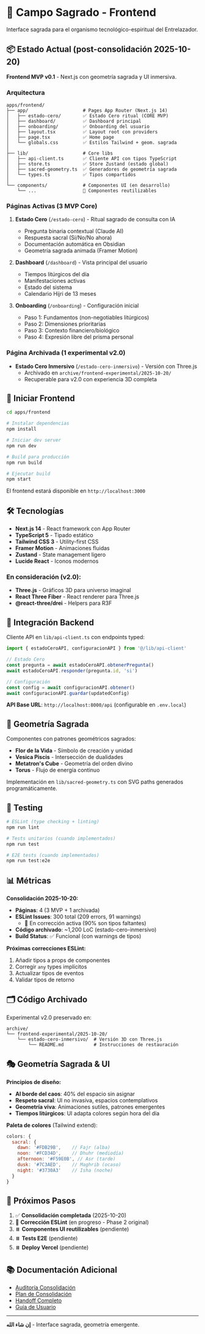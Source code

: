 # 🌌 Campo Sagrado - Frontend

Interface sagrada para el organismo tecnológico-espiritual del Entrelazador.

## 📦 Estado Actual (post-consolidación 2025-10-20)

**Frontend MVP v0.1** - Next.js con geometría sagrada y UI inmersiva.

### Arquitectura

```
apps/frontend/
├── app/                    # Pages App Router (Next.js 14)
│   ├── estado-cero/        ✅ Estado Cero ritual (CORE MVP)
│   ├── dashboard/          ✅ Dashboard principal
│   ├── onboarding/         ✅ Onboarding del usuario
│   ├── layout.tsx          ✅ Layout root con providers
│   ├── page.tsx            ✅ Home page
│   └── globals.css         ✅ Estilos Tailwind + geom. sagrada
│
├── lib/                    # Core libs
│   ├── api-client.ts       ✅ Cliente API con tipos TypeScript
│   ├── store.ts            ✅ Store Zustand (estado global)
│   ├── sacred-geometry.ts  ✅ Generadores de geometría sagrada
│   └── types.ts            ✅ Tipos compartidos
│
└── components/             # Componentes UI (en desarrollo)
    └── ...                 🔄 Componentes reutilizables
```

### Páginas Activas (3 MVP Core)

1. **Estado Cero** (`/estado-cero`) - Ritual sagrado de consulta con IA
   - Pregunta binaria contextual (Claude AI)
   - Respuesta sacral (Sí/No/No ahora)
   - Documentación automática en Obsidian
   - Geometría sagrada animada (Framer Motion)

2. **Dashboard** (`/dashboard`) - Vista principal del usuario
   - Tiempos litúrgicos del día
   - Manifestaciones activas
   - Estado del sistema
   - Calendario Hijri de 13 meses

3. **Onboarding** (`/onboarding`) - Configuración inicial
   - Paso 1: Fundamentos (non-negotiables litúrgicos)
   - Paso 2: Dimensiones prioritarias
   - Paso 3: Contexto financiero/biológico
   - Paso 4: Expresión libre del prisma personal

### Página Archivada (1 experimental v2.0)

- **Estado Cero Inmersivo** (`/estado-cero-inmersivo`) - Versión con Three.js
  - Archivado en `archive/frontend-experimental/2025-10-20/`
  - Recuperable para v2.0 con experiencia 3D completa

## 🚀 Iniciar Frontend

```bash
cd apps/frontend

# Instalar dependencias
npm install

# Iniciar dev server
npm run dev

# Build para producción
npm run build

# Ejecutar build
npm start
```

El frontend estará disponible en `http://localhost:3000`

## 🛠️ Tecnologías

- **Next.js 14** - React framework con App Router
- **TypeScript 5** - Tipado estático
- **Tailwind CSS 3** - Utility-first CSS
- **Framer Motion** - Animaciones fluidas
- **Zustand** - State management ligero
- **Lucide React** - Iconos modernos

### En consideración (v2.0):

- **Three.js** - Gráficos 3D para universo imaginal
- **React Three Fiber** - React renderer para Three.js
- **@react-three/drei** - Helpers para R3F

## 📖 Integración Backend

Cliente API en `lib/api-client.ts` con endpoints typed:

```typescript
import { estadoCeroAPI, configuracionAPI } from '@/lib/api-client'

// Estado Cero
const pregunta = await estadoCeroAPI.obtenerPregunta()
await estadoCeroAPI.responder(pregunta.id, 'si')

// Configuración
const config = await configuracionAPI.obtener()
await configuracionAPI.guardar(updatedConfig)
```

**API Base URL**: `http://localhost:8000/api` (configurable en `.env.local`)

## 🎨 Geometría Sagrada

Componentes con patrones geométricos sagrados:

- **Flor de la Vida** - Símbolo de creación y unidad
- **Vesica Piscis** - Intersección de dualidades
- **Metatron's Cube** - Geometría del orden divino
- **Torus** - Flujo de energía continuo

Implementación en `lib/sacred-geometry.ts` con SVG paths generados programáticamente.

## 🧪 Testing

```bash
# ESLint (type checking + linting)
npm run lint

# Tests unitarios (cuando implementados)
npm run test

# E2E tests (cuando implementados)
npm run test:e2e
```

## 📊 Métricas

**Consolidación 2025-10-20:**

- **Páginas**: 4 (3 MVP + 1 archivada)
- **ESLint Issues**: 300 total (209 errors, 91 warnings)
  - 🔄 En corrección activa (90% son tipos faltantes)
- **Código archivado**: ~1,200 LoC (estado-cero-inmersivo)
- **Build Status**: ✅ Funcional (con warnings de tipos)

**Próximas correcciones ESLint:**

1. Añadir tipos a props de componentes
2. Corregir `any` types implícitos
3. Actualizar tipos de eventos
4. Validar tipos de retorno

## 🗂️ Código Archivado

Experimental v2.0 preservado en:

```
archive/
└── frontend-experimental/2025-10-20/
    └── estado-cero-inmersivo/  # Versión 3D con Three.js
        └── README.md           # Instrucciones de restauración
```

## 🎭 Geometría Sagrada & UI

**Principios de diseño:**

- **Al borde del caos**: 40% del espacio sin asignar
- **Respeto sacral**: UI no invasiva, espacios contemplativos
- **Geometría viva**: Animaciones sutiles, patrones emergentes
- **Tiempos litúrgicos**: UI adapta colores según hora del día

**Paleta de colores** (Tailwind extend):

```javascript
colors: {
  sacral: {
    dawn: '#FDB29B',    // Fajr (alba)
    noon: '#FCD34D',    // Dhuhr (mediodía)
    afternoon: '#F59E0B', // Asr (tarde)
    dusk: '#7C3AED',    // Maghrib (ocaso)
    night: '#3730A3'    // Isha (noche)
  }
}
```

## 📝 Próximos Pasos

1. ✅ **Consolidación completada** (2025-10-20)
2. 🔄 **Corrección ESLint** (en progreso - Phase 2 original)
3. ⏸️ **Componentes UI reutilizables** (pendiente)
4. ⏸️ **Tests E2E** (pendiente)
5. ⏸️ **Deploy Vercel** (pendiente)

## 📚 Documentación Adicional

- [Auditoría Consolidación](/docs/auditoria/consolidacion-2025-10-20.md)
- [Plan de Consolidación](/PLAN_CONSOLIDACION_EJECUTABLE.md)
- [Handoff Completo](/handoff.md)
- [Guía de Usuario](/docs/GUIA_USUARIO_COMPLETA.md)

---

**إن شاء الله** - Interface sagrada, geometría emergente.
